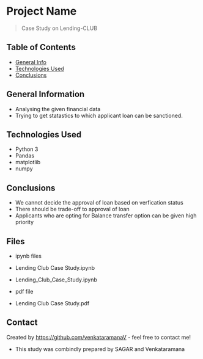 # Project Name
> Case Study on Lending-CLUB


## Table of Contents
* [General Info](#general-information)
* [Technologies Used](#technologies-used)
* [Conclusions](#conclusions)

## General Information
- Analysing the given financial data 
- Trying to get statastics to which applicant loan can be sanctioned.

## Technologies Used
- Python 3
- Pandas
- matplotlib
- numpy

## Conclusions
- We cannot decide the approval of loan based on verfication status
- There should be trade-off to approval of loan
- Applicants who are opting for Balance transfer option can be given high priority

## Files
- ipynb files
- Lending Club Case Study.ipynb
- Lending_Club_Case_Study.ipynb

- pdf file
- Lending Club Case Study.pdf

## Contact
Created by https://github.com/venkataramanaV - feel free to contact me!
- This study was combindly prepared by SAGAR and Venkataramana
